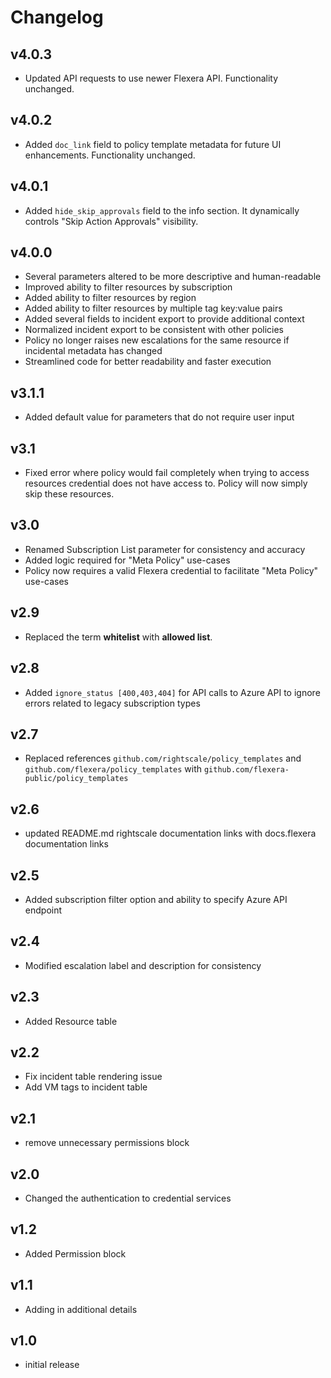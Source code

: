 # Changelog

## v4.0.3

- Updated API requests to use newer Flexera API. Functionality unchanged.

## v4.0.2

- Added `doc_link` field to policy template metadata for future UI enhancements. Functionality unchanged.

## v4.0.1

- Added `hide_skip_approvals` field to the info section. It dynamically controls "Skip Action Approvals" visibility.

## v4.0.0

- Several parameters altered to be more descriptive and human-readable
- Improved ability to filter resources by subscription
- Added ability to filter resources by region
- Added ability to filter resources by multiple tag key:value pairs
- Added several fields to incident export to provide additional context
- Normalized incident export to be consistent with other policies
- Policy no longer raises new escalations for the same resource if incidental metadata has changed
- Streamlined code for better readability and faster execution

## v3.1.1

- Added default value for parameters that do not require user input

## v3.1

- Fixed error where policy would fail completely when trying to access resources credential does not have access to. Policy will now simply skip these resources.

## v3.0

- Renamed Subscription List parameter for consistency and accuracy
- Added logic required for "Meta Policy" use-cases
- Policy now requires a valid Flexera credential to facilitate "Meta Policy" use-cases

## v2.9

- Replaced the term **whitelist** with **allowed list**.

## v2.8

- Added `ignore_status [400,403,404]` for API calls to Azure API to ignore errors related to legacy subscription types

## v2.7

- Replaced references `github.com/rightscale/policy_templates` and `github.com/flexera/policy_templates` with `github.com/flexera-public/policy_templates`

## v2.6

- updated README.md rightscale documentation links with docs.flexera documentation links

## v2.5

- Added subscription filter option and ability to specify Azure API endpoint

## v2.4

- Modified escalation label and description for consistency

## v2.3

- Added Resource table

## v2.2

- Fix incident table rendering issue
- Add VM tags to incident table

## v2.1

- remove unnecessary permissions block

## v2.0

- Changed the authentication to credential services

## v1.2

- Added Permission block

## v1.1

- Adding in additional details

## v1.0

- initial release
